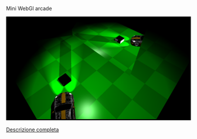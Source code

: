 Mini WebGl arcade

![Alfred](https://raw.githubusercontent.com/FerrariAndrea/WebGLMiniArcade/master/Doc/img/sprint4.png)

<a href="https://htmlpreview.github.io/?https://github.com/FerrariAndrea/WebGLMiniArcade/blob/master/Doc/doc.html">Descrizione completa<a/>
